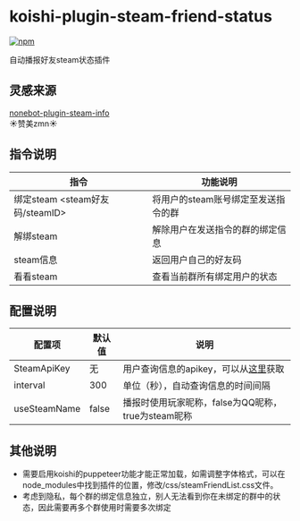 # koishi-plugin-steam-friend-status

[![npm](https://img.shields.io/npm/v/koishi-plugin-steam-friend-status?style=flat-square)](https://www.npmjs.com/package/koishi-plugin-steam-friend-status)

自动播报好友steam状态插件

## 灵感来源

[nonebot-plugin-steam-info](https://github.com/zhaomaoniu/nonebot-plugin-steam-info)  
☀️赞美zmn☀️

## 指令说明
| 指令 | 功能说明 |
|--|--|
| 绑定steam <steam好友码/steamID> | 将用户的steam账号绑定至发送指令的群 |
| 解绑steam | 解除用户在发送指令的群的绑定信息 |
| steam信息 | 返回用户自己的好友码 |
| 看看steam | 查看当前群所有绑定用户的状态 |

## 配置说明
| 配置项  | 默认值 | 说明 |
|--|--|--|
| SteamApiKey | 无 | 用户查询信息的apikey，可以从[这里](https://partner.steamgames.com/doc/webapi_overview/auth)获取|
| interval | 300 | 单位（秒），自动查询信息的时间间隔 |
| useSteamName | false | 播报时使用玩家昵称，false为QQ昵称，true为steam昵称 |

## 其他说明
- 需要启用koishi的puppeteer功能才能正常加载，如需调整字体格式，可以在node_modules中找到插件的位置，修改/css/steamFriendList.css文件。  
- 考虑到隐私，每个群的绑定信息独立，别人无法看到你在未绑定的群中的状态，因此需要再多个群使用时需要多次绑定